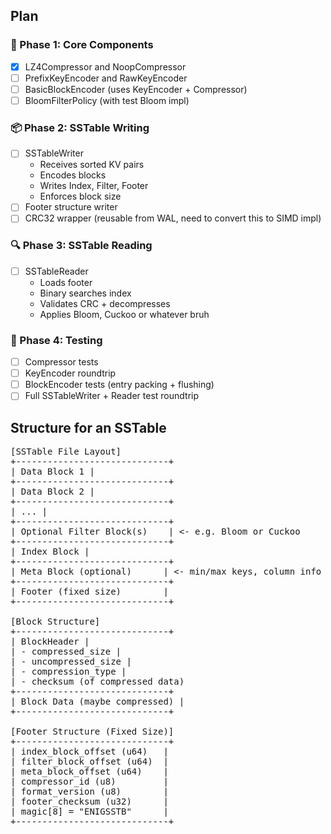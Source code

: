 ## Plan

### 🔧 Phase 1: Core Components

- [x] LZ4Compressor and NoopCompressor
- [ ] PrefixKeyEncoder and RawKeyEncoder
- [ ] BasicBlockEncoder (uses KeyEncoder + Compressor)
- [ ] BloomFilterPolicy (with test Bloom impl)

### 📦 Phase 2: SSTable Writing

- [ ] SSTableWriter
    - Receives sorted KV pairs
    - Encodes blocks
    - Writes Index, Filter, Footer
    - Enforces block size
- [ ] Footer structure writer
- [ ] CRC32 wrapper (reusable from WAL, need to convert this to SIMD impl)

### 🔍 Phase 3: SSTable Reading

- [ ] SSTableReader
    - Loads footer
    - Binary searches index
    - Validates CRC + decompresses
    - Applies Bloom, Cuckoo or whatever bruh

### 🧪 Phase 4: Testing

- [ ] Compressor tests
- [ ] KeyEncoder roundtrip
- [ ] BlockEncoder tests (entry packing + flushing)
- [ ] Full SSTableWriter + Reader test roundtrip

## Structure for an SSTable

<pre>
[SSTable File Layout]
+-----------------------------+
| Data Block 1 |
+-----------------------------+
| Data Block 2 |
+-----------------------------+
| ... |
+-----------------------------+
| Optional Filter Block(s)    | <- e.g. Bloom or Cuckoo
+-----------------------------+
| Index Block |
+-----------------------------+
| Meta Block (optional)      | <- min/max keys, column info
+-----------------------------+
| Footer (fixed size)        |
+-----------------------------+

[Block Structure]
+-----------------------------+
| BlockHeader |
| - compressed_size |
| - uncompressed_size |
| - compression_type |
| - checksum (of compressed data)
+-----------------------------+
| Block Data (maybe compressed) |
+-----------------------------+

[Footer Structure (Fixed Size)]
+-----------------------------+
| index_block_offset (u64)   |
| filter_block_offset (u64)  |
| meta_block_offset (u64)    |
| compressor_id (u8)         |
| format_version (u8)        |
| footer_checksum (u32)      |
| magic[8] = "ENIGSSTB"      |
+-----------------------------+
</pre>
